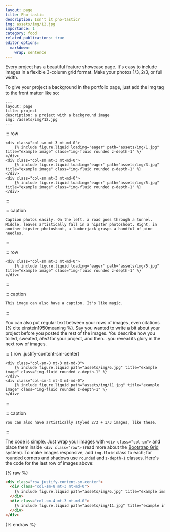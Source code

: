 ```yaml
---
layout: page
title: Pho-tastic
description: Isn't it pho-tastic?
img: assets/img/12.jpg
importance: 1
category: food
related_publications: true
editor_options: 
  markdown: 
    wrap: sentence
---
```


Every project has a beautiful feature showcase page.
It's easy to include images in a flexible 3-column grid format.
Make your photos 1/3, 2/3, or full width.

To give your project a background in the portfolio page, just add the img tag to the front matter like so:

```         
---
layout: page
title: project
description: a project with a background image
img: /assets/img/12.jpg
---
```

::: row
```         
<div class="col-sm mt-3 mt-md-0">
    {% include figure.liquid loading="eager" path="assets/img/1.jpg" title="example image" class="img-fluid rounded z-depth-1" %}
</div>
<div class="col-sm mt-3 mt-md-0">
    {% include figure.liquid loading="eager" path="assets/img/3.jpg" title="example image" class="img-fluid rounded z-depth-1" %}
</div>
<div class="col-sm mt-3 mt-md-0">
    {% include figure.liquid loading="eager" path="assets/img/5.jpg" title="example image" class="img-fluid rounded z-depth-1" %}
</div>
```
:::

::: caption
```         
Caption photos easily. On the left, a road goes through a tunnel. Middle, leaves artistically fall in a hipster photoshoot. Right, in another hipster photoshoot, a lumberjack grasps a handful of pine needles.
```
:::

::: row
```         
<div class="col-sm mt-3 mt-md-0">
    {% include figure.liquid loading="eager" path="assets/img/5.jpg" title="example image" class="img-fluid rounded z-depth-1" %}
</div>
```
:::

::: caption
```         
This image can also have a caption. It's like magic.
```
:::

You can also put regular text between your rows of images, even citations {% cite einstein1950meaning %}.
Say you wanted to write a bit about your project before you posted the rest of the images.
You describe how you toiled, sweated, *bled* for your project, and then... you reveal its glory in the next row of images.

::: {.row .justify-content-sm-center}
```         
<div class="col-sm-8 mt-3 mt-md-0">
    {% include figure.liquid path="assets/img/6.jpg" title="example image" class="img-fluid rounded z-depth-1" %}
</div>
<div class="col-sm-4 mt-3 mt-md-0">
    {% include figure.liquid path="assets/img/11.jpg" title="example image" class="img-fluid rounded z-depth-1" %}
</div>
```
:::

::: caption
```         
You can also have artistically styled 2/3 + 1/3 images, like these.
```
:::

The code is simple.
Just wrap your images with `<div class="col-sm">` and place them inside `<div class="row">` (read more about the <a href="https://getbootstrap.com/docs/4.4/layout/grid/">Bootstrap Grid</a> system).
To make images responsive, add `img-fluid` class to each; for rounded corners and shadows use `rounded` and `z-depth-1` classes.
Here's the code for the last row of images above:

{% raw %}

``` html
<div class="row justify-content-sm-center">
  <div class="col-sm-8 mt-3 mt-md-0">
    {% include figure.liquid path="assets/img/6.jpg" title="example image" class="img-fluid rounded z-depth-1" %}
  </div>
  <div class="col-sm-4 mt-3 mt-md-0">
    {% include figure.liquid path="assets/img/11.jpg" title="example image" class="img-fluid rounded z-depth-1" %}
  </div>
</div>
```

{% endraw %}

